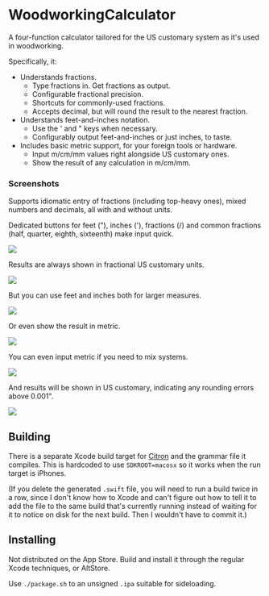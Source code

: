 # WoodworkingCalculator

A four-function calculator tailored for the US customary system as it's used in woodworking.

Specifically, it:

- Understands fractions.
  - Type fractions in. Get fractions as output.
  - Configurable fractional precision.
  - Shortcuts for commonly-used fractions.
  - Accepts decimal, but will round the result to the nearest fraction.
- Understands feet-and-inches notation.
  - Use the ' and " keys when necessary.
  - Configurably output feet-and-inches or just inches, to taste.
- Includes basic metric support, for your foreign tools or hardware.
  - Input m/cm/mm values right alongside US customary ones.
  - Show the result of any calculation in m/cm/mm.

### Screenshots

Supports idiomatic entry of fractions (including top-heavy ones), mixed numbers and decimals, all with and without units.

Dedicated buttons for feet ("), inches ('), fractions (/) and common fractions (half, quarter, eighth, sixteenth) make input quick.

![](./screenshots/small/basic-addition-before.png)

Results are always shown in fractional US customary units.

![](./screenshots/small/basic-addition-after.png)

But you can use feet and inches both for larger measures.

![](./screenshots/small/feet-and-inches.png)

Or even show the result in metric.

![](./screenshots/small/customary-to-metric.png)

You can even input metric if you need to mix systems.

![](./screenshots/small/math-with-metric-before.png)

And results will be shown in US customary, indicating any rounding errors above 0.001".

![](./screenshots/small/math-with-metric-after-and-approximations.png)

## Building

There is a separate Xcode build target for [Citron](https://github.com/roop/citron/) and the grammar file it compiles. This is hardcoded to use `SDKROOT=macosx` so it works when the run target is iPhones.

(If you delete the generated `.swift` file, you will need to run a build twice in a row, since I don't know how to Xcode and can't figure out how to tell it to add the file to the same build that's currently running instead of waiting for it to notice on disk for the next build. Then I wouldn't have to commit it.)

## Installing

Not distributed on the App Store. Build and install it through the regular Xcode techniques, or AltStore.

Use `./package.sh` to an unsigned `.ipa` suitable for sideloading.
